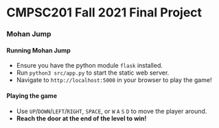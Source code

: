 # CMPSC201 Fall 2021 Final Project

### Mohan Jump

#### Running Mohan Jump

* Ensure you have the python module `flask` installed.
* Run `python3 src/app.py` to start the static web server.
* Navigate to `http://localhost:5000` in your browser to play the game!

#### Playing the game

* Use `UP`/`DOWN`/`LEFT`/`RIGHT`, `SPACE`, or `W` `A` `S` `D` to move the player around.
* **Reach the door at the end of the level to win!**
